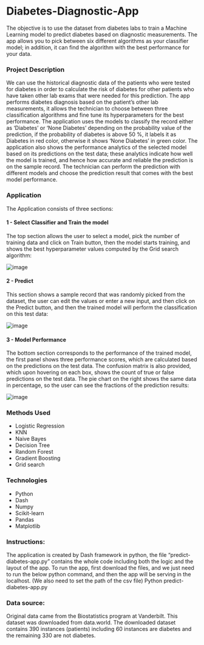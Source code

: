 # Diabetes-Diagnostic-App
The objective is to use the dataset from diabetes labs to train a Machine Learning model to predict diabetes based on diagnostic measurements. The app allows you to pick between six different algorithms as your classifier model; in addition, it can find the algorithm with the best performance for your data.

### Project Description
We can use the historical diagnostic data of the patients who were tested for diabetes in order to calculate the risk of diabetes for other patients who have taken other lab exams that were needed for this prediction.
The app performs diabetes diagnosis based on the patient’s other lab measurements, it allows the technician to choose between three classification algorithms and fine tune its hyperparameters for the best performance. The application uses the models to classify the record either as ‘Diabetes’ or ‘None Diabetes’ depending on the probability value of the prediction, if the probability of diabetes is above 50 %, it labels it as Diabetes in red color, otherwise it shows ‘None Diabetes’ in green color.
The application also shows the performance analytics of the selected model based on its predictions on the test data; these analytics indicate how well the model is trained, and hence how accurate and reliable the prediction is on the sample record. The technician can perform the prediction with different models and choose the prediction result that comes with the best model performance.

### Application 
The Application consists of three sections:

#### 1 - Select Classifier and Train the model
The top section allows the user to select a model, pick the number of training data and click on Train button, then the model starts training, and shows the best hyperparameter values computed by the Grid search algorithm:

![image](https://user-images.githubusercontent.com/118564295/217125220-a5996ec4-c962-4408-8990-1661ab75a5f5.png)

#### 2 - Predict
This section shows a sample record that was randomly picked from the dataset, the user can edit the values or enter a new input, and then click on the Predict button, and then the trained model will perform the classification on this test data:

![image](https://user-images.githubusercontent.com/118564295/217125285-24d1b39a-fe70-4c97-871e-f03a5efe09e2.png)

#### 3 - Model Performance
The bottom section corresponds to the performance of the trained model, the first panel shows three performance scores, which are calculated based on the predictions on the test data. The confusion matrix is also provided, which upon hovering on each box, shows the count of true or false predictions on the test data. The pie chart on the right shows the same data in percentage, so the user can see the fractions of the prediction results:

![image](https://user-images.githubusercontent.com/118564295/217125338-e0f04f2e-ad17-42ac-8ad1-f0c693b9f71a.png)



### Methods Used
* Logistic Regression
* KNN
* Naive Bayes
* Decision Tree
* Random Forest
* Gradient Boosting
* Grid search

### Technologies
* Python
* Dash
* Numpy
* Scikit-learn
* Pandas
* Matplotlib

### Instructions:
The application is created by Dash framework in python, the file “predict-diabetes-app.py” contains the whole code including both the logic and the layout of the app. 
To run the app, first download the files, and we just need to run the below python command, and then the app will be serving in the localhost. (We also need to set the path of the csv file)
Python predict-diabetes-app.py

### Data source:
Original data came from the Biostatistics program at Vanderbilt. This dataset was downloaded from data.world.
The downloaded dataset contains 390 instances (patients) including 60 instances are diabetes and the remaining 330 are not diabetes.
